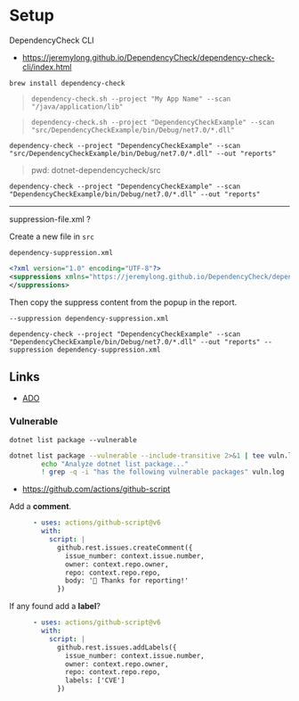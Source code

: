 # Setup

DependencyCheck CLI

- https://jeremylong.github.io/DependencyCheck/dependency-check-cli/index.html

`brew install dependency-check`

> `dependency-check.sh --project "My App Name" --scan "/java/application/lib"`

> `dependency-check.sh --project "DependencyCheckExample" --scan "src/DependencyCheckExample/bin/Debug/net7.0/*.dll"`

`dependency-check --project "DependencyCheckExample" --scan "src/DependencyCheckExample/bin/Debug/net7.0/*.dll" --out "reports"`

> pwd: dotnet-dependencycheck/src

`dependency-check --project "DependencyCheckExample" --scan "DependencyCheckExample/bin/Debug/net7.0/*.dll" --out "reports"`

---

suppression-file.xml ?

Create a new file in `src`

`dependency-suppression.xml`

```xml
<?xml version="1.0" encoding="UTF-8"?>
<suppressions xmlns="https://jeremylong.github.io/DependencyCheck/dependency-suppression.1.3.xsd">
</suppressions>
```

Then copy the suppress content from the popup in the report.

`--suppression dependency-suppression.xml`

`dependency-check --project "DependencyCheckExample" --scan "DependencyCheckExample/bin/Debug/net7.0/*.dll" --out "reports" --suppression dependency-suppression.xml`

## Links

- [ADO](https://github.com/dependency-check/azuredevops/)

### Vulnerable

`dotnet list package --vulnerable`

```bash
dotnet list package --vulnerable --include-transitive 2>&1 | tee vuln.log
        echo "Analyze dotnet list package..."
        ! grep -q -i "has the following vulnerable packages" vuln.log
```

- https://github.com/actions/github-script

Add a **comment**.

```yml
      - uses: actions/github-script@v6
        with:
          script: |
            github.rest.issues.createComment({
              issue_number: context.issue.number,
              owner: context.repo.owner,
              repo: context.repo.repo,
              body: '👋 Thanks for reporting!'
            })
```

If any found add a **label**?

```yml
      - uses: actions/github-script@v6
        with:
          script: |
            github.rest.issues.addLabels({
              issue_number: context.issue.number,
              owner: context.repo.owner,
              repo: context.repo.repo,
              labels: ['CVE']
            })
```
